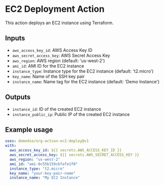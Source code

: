 # EC2 Deployment Action

This action deploys an EC2 instance using Terraform.

## Inputs

- `aws_access_key_id`: AWS Access Key ID
- `aws_secret_access_key`: AWS Secret Access Key
- `aws_region`: AWS region (default: 'us-west-2')
- `ami_id`: AMI ID for the EC2 instance
- `instance_type`: Instance type for the EC2 instance (default: 't2.micro')
- `key_name`: Name of the SSH key pair
- `instance_name`: Name tag for the EC2 instance (default: 'Demo Instance')

## Outputs

- `instance_id`: ID of the created EC2 instance
- `instance_public_ip`: Public IP of the created EC2 instance

## Example usage

```yaml
uses: demodso/org-action-ec2-deploy@v1
with:
  aws_access_key_id: ${{ secrets.AWS_ACCESS_KEY_ID }}
  aws_secret_access_key: ${{ secrets.AWS_SECRET_ACCESS_KEY }}
  aws_region: "us-west-2"
  ami_id: "ami-0c55b159cbfafe1f0"
  instance_type: "t2.micro"
  key_name: "your-key-pair-name"
  instance_name: "My EC2 Instance"
```

